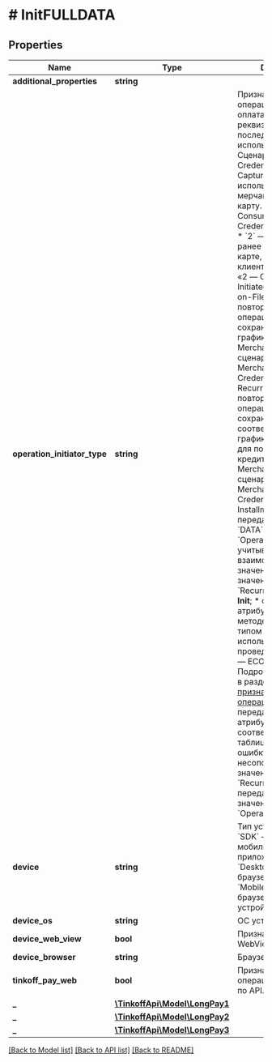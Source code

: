 # # InitFULLDATA

## Properties

Name | Type | Description | Notes
------------ | ------------- | ------------- | -------------
**additional_properties** | **string** |  | [optional]
**operation_initiator_type** | **string** | Признак инициатора операции: * &#x60;0&#x60; — оплата без сохранения реквизитов карты для последующего использования. Сценарий «0 — CIT, Credential-Not-Captured». * &#x60;1&#x60; — используется, если мерчант сохраняет карту. Сценарий «1 — Consumer-Initiated, Credential-Captured». * &#x60;2&#x60; — операция по ранее сохранённой карте, инициирована клиентом. Сценарий «2 — Consumer-Initiated, Credential-on-File». * &#x60;R&#x60; — повторяющаяся операция по сохранённой карте без графика. Является Merchant Initiated сценарием — «R &#x3D; Merchant-Initiated, Credential-on-File, Recurring». * &#x60;I&#x60; — повторяющаяся операция по сохраненной карте в соответствии с графиком платежей для погашения кредита. Является Merchant Initiated сценарием — «I &#x3D; Merchant-Initiated, Credential-on-File, Installment».   При передаче в объекте &#x60;DATA&#x60; атрибута &#x60;OperationInitiatorType&#x60; учитывайте взаимосвязь его значений:   * со значением атрибута &#x60;Recurrent&#x60; в методе **Init**;   * со значением атрибута &#x60;RebillId&#x60; в методе **Charge**;   * с типом терминала, используемом для проведения операций — ECOM или AFT.     Подробная таблица — в разделе [Передача признака инициатора операции](#section/Peredacha-priznaka-iniciatora-operacii)    Если передавать значения атрибутов, которые не соответствуют таблице, MAPI вернет ошибку 1126 —  несопоставимые    значения &#x60;rebillId&#x60; или &#x60;Recurrent&#x60; с переданным значением &#x60;OperationInitiatorType&#x60;. | [optional]
**device** | **string** | Тип устройства: * &#x60;SDK&#x60; — вызов из мобильных приложений; * &#x60;Desktop&#x60; — вызов из браузера с десктопа; * &#x60;Mobile&#x60; — вызов из браузера с мобильных устройств. | [optional]
**device_os** | **string** | ОС устройства. | [optional]
**device_web_view** | **bool** | Признак открытия в WebView. | [optional]
**device_browser** | **string** | Браузер. | [optional]
**tinkoff_pay_web** | **bool** | Признак проведения операции через T‑Pay по API. | [optional]
**_** | [**\TinkoffApi\Model\LongPay1**](LongPay1.md) |  | [optional]
**_** | [**\TinkoffApi\Model\LongPay2**](LongPay2.md) |  | [optional]
**_** | [**\TinkoffApi\Model\LongPay3**](LongPay3.md) |  | [optional]

[[Back to Model list]](../../README.md#models) [[Back to API list]](../../README.md#endpoints) [[Back to README]](../../README.md)
